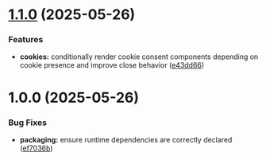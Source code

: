 # [1.1.0](https://github.com/jonasfroeller/cookiiies/compare/v1.0.0...v1.1.0) (2025-05-26)


### Features

* **cookies:** conditionally render cookie consent components depending on cookie presence and improve close behavior ([e43dd66](https://github.com/jonasfroeller/cookiiies/commit/e43dd6629a9634c248d1c64161ad88ccd49f86d9))

# 1.0.0 (2025-05-26)


### Bug Fixes

* **packaging:** ensure runtime dependencies are correctly declared ([ef7036b](https://github.com/jonasfroeller/cookiiies/commit/ef7036b94181e36fded99aadc0714a98674a535a))
